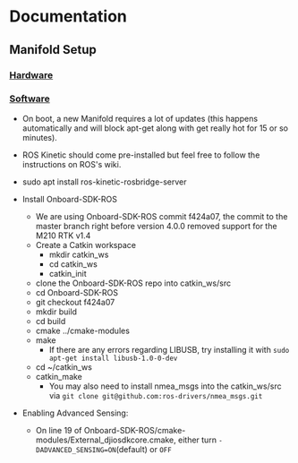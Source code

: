 # Documentation
## Manifold Setup

### [Hardware](https://dl.djicdn.com/downloads/manifold-2/20190528/Manifold_2_User_Guide_v1.0_EN.pdf)

### [Software](https://github.com/dji-sdk/Onboard-SDK-ROS)
- On boot, a new Manifold requires a lot of updates (this happens automatically and will block apt-get along with get really hot for 15 or so minutes).
- ROS Kinetic should come pre-installed but feel free to follow the instructions on ROS's wiki.
- sudo apt install ros-kinetic-rosbridge-server
- Install Onboard-SDK-ROS
    - We are using Onboard-SDK-ROS commit f424a07, the commit to the master branch right before version 4.0.0 removed support for the M210 RTK v1.4
    - Create a Catkin workspace
        - mkdir catkin_ws
        - cd catkin_ws
        - catkin_init
    - clone the Onboard-SDK-ROS repo into catkin_ws/src
    - cd Onboard-SDK-ROS
    - git checkout f424a07
    - mkdir build
    - cd build
    - cmake ../cmake-modules
    - make
        - If there are any errors regarding LIBUSB, try installing it with `sudo apt-get install libusb-1.0-0-dev` 
    - cd ~/catkin_ws
    - catkin_make
        - You may also need to install nmea_msgs into the catkin_ws/src via `git clone git@github.com:ros-drivers/nmea_msgs.git`

- Enabling Advanced Sensing:
    - On line 19 of Onboard-SDK-ROS/cmake-modules/External_djiosdkcore.cmake, either turn `-DADVANCED_SENSING=ON`(default) or `OFF`
